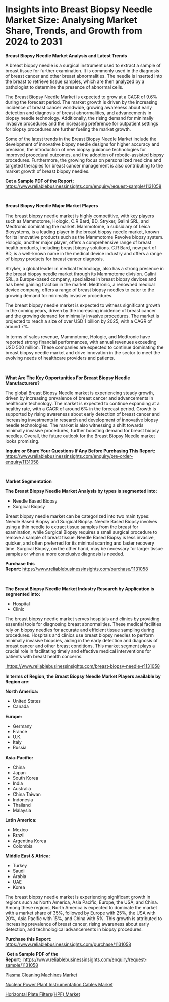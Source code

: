 <p><h1>Insights into Breast Biopsy Needle Market Size: Analysing Market Share, Trends, and Growth from 2024 to 2031</h1></p><p><strong>Breast Biopsy Needle Market Analysis and Latest Trends</strong></p>
<p><p>A breast biopsy needle is a surgical instrument used to extract a sample of breast tissue for further examination. It is commonly used in the diagnosis of breast cancer and other breast abnormalities. The needle is inserted into the breast to retrieve tissue samples, which are then analyzed by a pathologist to determine the presence of abnormal cells.</p><p>The Breast Biopsy Needle Market is expected to grow at a CAGR of 9.6% during the forecast period. The market growth is driven by the increasing incidence of breast cancer worldwide, growing awareness about early detection and diagnosis of breast abnormalities, and advancements in biopsy needle technology. Additionally, the rising demand for minimally invasive procedures and the increasing preference for outpatient settings for biopsy procedures are further fueling the market growth.</p><p>Some of the latest trends in the Breast Biopsy Needle Market include the development of innovative biopsy needle designs for higher accuracy and precision, the introduction of new biopsy guidance technologies for improved procedural outcomes, and the adoption of robotic-assisted biopsy procedures. Furthermore, the growing focus on personalized medicine and targeted therapies for breast cancer management is also contributing to the market growth of breast biopsy needles.</p></p>
<p><strong>Get a Sample PDF of the Report:&nbsp;</strong> <a href="https://www.reliablebusinessinsights.com/enquiry/request-sample/1131058">https://www.reliablebusinessinsights.com/enquiry/request-sample/1131058</a></p>
<p>&nbsp;</p>
<p><strong>Breast Biopsy Needle Major Market Players</strong></p>
<p><p>The breast biopsy needle market is highly competitive, with key players such as Mammotome, Hologic, C.R Bard, BD, Stryker, Galini SRL, and Medtronic dominating the market. Mammotome, a subsidiary of Leica Biosystems, is a leading player in the breast biopsy needle market, known for its innovative products such as the Mammotome Revolve biopsy system. Hologic, another major player, offers a comprehensive range of breast health products, including breast biopsy solutions. C.R Bard, now part of BD, is a well-known name in the medical device industry and offers a range of biopsy products for breast cancer diagnosis.</p><p>Stryker, a global leader in medical technology, also has a strong presence in the breast biopsy needle market through its Mammotome division. Galini SRL, a Europe-based company, specializes in breast biopsy devices and has been gaining traction in the market. Medtronic, a renowned medical device company, offers a range of breast biopsy needles to cater to the growing demand for minimally invasive procedures.</p><p>The breast biopsy needle market is expected to witness significant growth in the coming years, driven by the increasing incidence of breast cancer and the growing demand for minimally invasive procedures. The market is projected to reach a size of over USD 1 billion by 2025, with a CAGR of around 7%.</p><p>In terms of sales revenue, Mammotome, Hologic, and Medtronic have reported strong financial performances, with annual revenues exceeding USD 500 million. These companies are expected to continue dominating the breast biopsy needle market and drive innovation in the sector to meet the evolving needs of healthcare providers and patients.</p></p>
<p>&nbsp;</p>
<p><strong>What Are The Key Opportunities For Breast Biopsy Needle Manufacturers?</strong></p>
<p><p>The global Breast Biopsy Needle market is experiencing steady growth, driven by increasing prevalence of breast cancer and advancements in healthcare technology. The market is expected to continue expanding at a healthy rate, with a CAGR of around 6% in the forecast period. Growth is supported by rising awareness about early detection of breast cancer and increasing investments in research and development of innovative biopsy needle technologies. The market is also witnessing a shift towards minimally invasive procedures, further boosting demand for breast biopsy needles. Overall, the future outlook for the Breast Biopsy Needle market looks promising.</p></p>
<p><strong>Inquire or Share Your Questions If Any Before Purchasing This Report:</strong> <a href="https://www.reliablebusinessinsights.com/enquiry/pre-order-enquiry/1131058">https://www.reliablebusinessinsights.com/enquiry/pre-order-enquiry/1131058</a></p>
<p>&nbsp;</p>
<p><strong>Market Segmentation</strong></p>
<p><strong>The Breast Biopsy Needle Market Analysis by types is segmented into:</strong></p>
<p><ul><li>Needle Based Biopsy</li><li>Surgical Biopsy</li></ul></p>
<p><p>Breast biopsy needle market can be categorized into two main types: Needle Based Biopsy and Surgical Biopsy. Needle Based Biopsy involves using a thin needle to extract tissue samples from the breast for examination, while Surgical Biopsy requires a small surgical procedure to remove a sample of breast tissue. Needle Based Biopsy is less invasive, quicker, and often preferred for its minimal scarring and faster recovery time. Surgical Biopsy, on the other hand, may be necessary for larger tissue samples or when a more conclusive diagnosis is needed.</p></p>
<p><strong>Purchase this Report:&nbsp;</strong><a href="https://www.reliablebusinessinsights.com/purchase/1131058">https://www.reliablebusinessinsights.com/purchase/1131058</a></p>
<p>&nbsp;</p>
<p><strong>The Breast Biopsy Needle Market Industry Research by Application is segmented into:</strong></p>
<p><ul><li>Hospital</li><li>Clinic</li></ul></p>
<p><p>The breast biopsy needle market serves hospitals and clinics by providing essential tools for diagnosing breast abnormalities. These medical facilities rely on biopsy needles for accurate and efficient tissue sampling during procedures. Hospitals and clinics use breast biopsy needles to perform minimally invasive biopsies, aiding in the early detection and diagnosis of breast cancer and other breast conditions. This market segment plays a crucial role in facilitating timely and effective medical interventions for patients with breast health concerns.</p></p>
<p><a href="https://www.reliablebusinessinsights.com/breast-biopsy-needle-r1131058">&nbsp;https://www.reliablebusinessinsights.com/breast-biopsy-needle-r1131058</a></p>
<p><strong>In terms of Region, the Breast Biopsy Needle Market Players available by Region are:</strong></p>
<p>
    <p> <strong> North America: </strong>
        <ul>
            <li>United States</li>
            <li>Canada</li>
        </ul>
        </p> 
    <p> <strong> Europe: </strong>
        <ul>
            <li>Germany</li>
            <li>France</li>
            <li>U.K.</li>
            <li>Italy</li>
            <li>Russia</li>
        </ul>
        </p> 
    <p> <strong> Asia-Pacific: </strong>
        <ul>
            <li>China</li>
            <li>Japan</li>
            <li>South Korea</li>
            <li>India</li>
            <li>Australia</li>
            <li>China Taiwan</li>
            <li>Indonesia</li>
            <li>Thailand</li>
            <li>Malaysia</li>
        </ul>
        </p> 
    <p> <strong> Latin America: </strong>
        <ul>
            <li>Mexico</li>
            <li>Brazil</li>
            <li>Argentina Korea</li>
            <li>Colombia</li>
        </ul>
        </p> 
    <p> <strong> Middle East & Africa: </strong>
        <ul>
            <li>Turkey</li>
            <li>Saudi</li>
            <li>Arabia</li>
            <li>UAE</li>
            <li>Korea</li>
        </ul>
    </p>
    </p>
<p><p>The breast biopsy needle market is experiencing significant growth in regions such as North America, Asia Pacific, Europe, the USA, and China. Among these regions, North America is expected to dominate the market with a market share of 35%, followed by Europe with 25%, the USA with 20%, Asia Pacific with 15%, and China with 5%. This growth is attributed to increasing prevalence of breast cancer, rising awareness about early detection, and technological advancements in biopsy procedures.</p></p>
<p><strong>Purchase this Report: </strong><a href="https://www.reliablebusinessinsights.com/purchase/1131058">https://www.reliablebusinessinsights.com/purchase/1131058</a></p>
<p>&nbsp;<strong>Get a Sample PDF of the Report:&nbsp;&nbsp;</strong><a href="https://www.reliablebusinessinsights.com/enquiry/request-sample/1131058">https://www.reliablebusinessinsights.com/enquiry/request-sample/1131058</a></p>
<p><strong></strong></p>
<p><p><a href="https://github.com/Hunterico88/Market-Research-Report-List-1/blob/main/plasma-cleaning-machines-market.md">Plasma Cleaning Machines Market</a></p><p><a href="https://github.com/nhteumcc68/Market-Research-Report-List-1/blob/main/nuclear-power-plant-instrumentation-cables-market.md">Nuclear Power Plant Instrumentation Cables Market</a></p><p><a href="https://github.com/zolotuy145/Market-Research-Report-List-1/blob/main/horizontal-plate-filtershpf-market.md">Horizontal Plate Filters(HPF) Market</a></p></p>